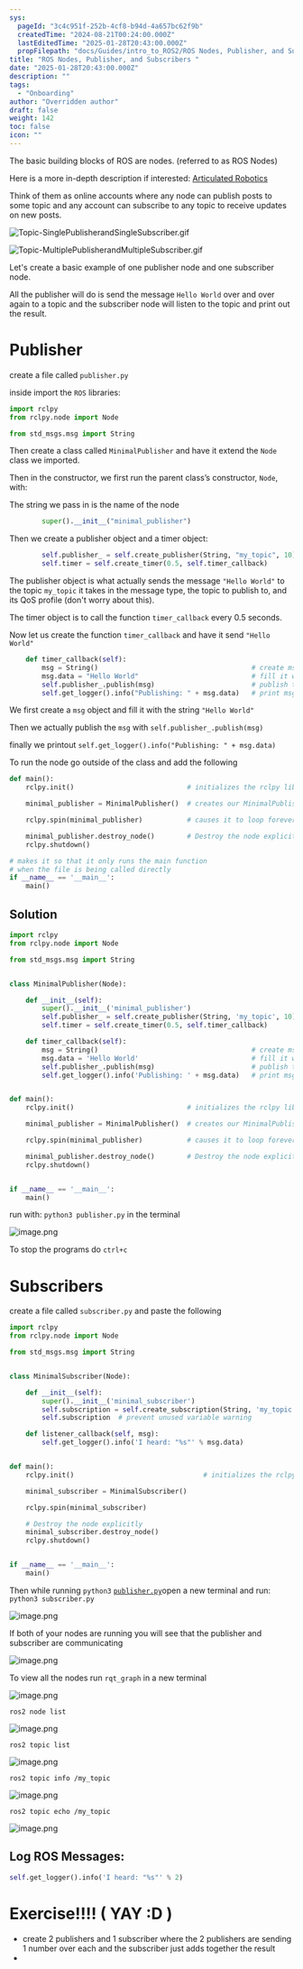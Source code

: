 ```yaml
---
sys:
  pageId: "3c4c951f-252b-4cf8-b94d-4a657bc62f9b"
  createdTime: "2024-08-21T00:24:00.000Z"
  lastEditedTime: "2025-01-28T20:43:00.000Z"
  propFilepath: "docs/Guides/intro_to_ROS2/ROS Nodes, Publisher, and Subscribers .md"
title: "ROS Nodes, Publisher, and Subscribers "
date: "2025-01-28T20:43:00.000Z"
description: ""
tags:
  - "Onboarding"
author: "Overridden author"
draft: false
weight: 142
toc: false
icon: ""
---
```


The basic building blocks of ROS are nodes. (referred to as ROS Nodes)

Here is a more in-depth description if interested: [Articulated Robotics](https://articulatedrobotics.xyz/tutorials/ready-for-ros/ros-overview#2-nodes)

Think of them as online accounts where any node can publish posts to some topic and any account can subscribe to any topic to receive updates on new posts.

![Topic-SinglePublisherandSingleSubscriber.gif](https://docs.ros.org/en/humble/_images/Topic-SinglePublisherandSingleSubscriber.gif)

![Topic-MultiplePublisherandMultipleSubscriber.gif](https://docs.ros.org/en/humble/_images/Topic-MultiplePublisherandMultipleSubscriber.gif)

Let's create a basic example of one publisher node and one subscriber node.

All the publisher will do is send the message `Hello World` over and over again to a topic and the subscriber node will listen to the topic and print out the result.

# Publisher

create a file called `publisher.py` 

inside import the `ROS` libraries:

```python
import rclpy
from rclpy.node import Node

from std_msgs.msg import String
```

Then create a class called `MinimalPublisher` and have it extend the `Node` class we imported.

Then in the constructor, we first run the parent class’s constructor, `Node`, with:

The string we pass in is the name of the node

```python
        super().__init__("minimal_publisher")
```

Then we create a publisher object and a timer object:

```python
        self.publisher_ = self.create_publisher(String, "my_topic", 10)
        self.timer = self.create_timer(0.5, self.timer_callback)
```

The publisher object is what actually sends the message `"Hello World"` to the topic `my_topic` it takes in the message type, the topic to publish to, and its QoS profile (don't worry about this).

The timer object is to call the function `timer_callback` every 0.5 seconds.

Now let us create the function `timer_callback` and have it send `"Hello World"`

```python
    def timer_callback(self):
        msg = String()                                      # create msg object
        msg.data = "Hello World"                            # fill it with data
        self.publisher_.publish(msg)                        # publish the message
        self.get_logger().info("Publishing: " + msg.data)   # print msg
```

We first create a `msg` object and fill it with the string `"Hello World"`

Then we actually publish the `msg` with `self.publisher_.publish(msg)`

finally we printout `self.get_logger().info("Publishing: " + msg.data)`

To run the node go outside of the class and add the following

```python
def main():
    rclpy.init()                            # initializes the rclpy library

    minimal_publisher = MinimalPublisher()  # creates our MinimalPublisher object

    rclpy.spin(minimal_publisher)           # causes it to loop forever

    minimal_publisher.destroy_node()        # Destroy the node explicitly
    rclpy.shutdown()

# makes it so that it only runs the main function
# when the file is being called directly
if __name__ == '__main__': 
    main()
```

## Solution

```python
import rclpy
from rclpy.node import Node

from std_msgs.msg import String


class MinimalPublisher(Node):

    def __init__(self):
        super().__init__('minimal_publisher')
        self.publisher_ = self.create_publisher(String, 'my_topic', 10)
        self.timer = self.create_timer(0.5, self.timer_callback)

    def timer_callback(self):
        msg = String()                                      # create msg object
        msg.data = 'Hello World'                            # fill it with data
        self.publisher_.publish(msg)                        # publish the message
        self.get_logger().info('Publishing: ' + msg.data)   # print msg


def main():
    rclpy.init()                            # initializes the rclpy library

    minimal_publisher = MinimalPublisher()  # creates our MinimalPublisher object

    rclpy.spin(minimal_publisher)           # causes it to loop forever

    minimal_publisher.destroy_node()        # Destroy the node explicitly
    rclpy.shutdown()


if __name__ == '__main__':
    main()
```

run with: `python3 publisher.py` in the terminal

![image.png](https://prod-files-secure.s3.us-west-2.amazonaws.com/d518164a-d88e-44d1-a4ee-3adb3bd8bce0/9214accb-ad5b-44f1-a31c-b3167c59138b/image.png?X-Amz-Algorithm=AWS4-HMAC-SHA256&X-Amz-Content-Sha256=UNSIGNED-PAYLOAD&X-Amz-Credential=ASIAZI2LB466UGSQYGPC%2F20250207%2Fus-west-2%2Fs3%2Faws4_request&X-Amz-Date=20250207T170114Z&X-Amz-Expires=3600&X-Amz-Security-Token=IQoJb3JpZ2luX2VjEGAaCXVzLXdlc3QtMiJHMEUCIQC1RHEnfdRz%2Bz0hcp%2FbXaCAsjdVBsvRmi%2FrzYYKdQjaJwIgZl6cVdmkW0E45%2FiLN9wSoGZx2hXZknB10plYUxlLXecq%2FwMIeRAAGgw2Mzc0MjMxODM4MDUiDMswl58fJ%2BvB5N7PuircA1fzzvUvkET%2Boc4ZvWzw2a903BeWQhETIgAurEr2YoVXYDqRtQeJnCMXE5cbcg5pjP5kKC3heamB6LTuz%2BJfCseq9JDJk4fG846QtZlImJSki9FNokNryTGmDN%2FYZri%2FStMN3IPsHtBOJ%2FjT476JVys23tzbFuDw8M4OochAxBWjy2nxjwjd%2FdLJ6vXHd3AglL3bOZPrhn0BC%2FgGJNwxVif1l2qKscXJF1I4mBLyNy5XwHlF1lx0w2%2FCRFkXbxZ0%2FsGDUm8JdE40IfAgNxXMEM%2BcRWNCoKFJVbvFufRFlsVjZ6eBkuPWbF2X%2BQtsaxGivtODXL27427ZOsE45vkwqrAstP7FiBNjPnO%2BkrpZB2KY873IM7S%2FejIYq7aoQ9m1PhYu6bHEGlbRYP7W%2BWGv%2BznrQrKhCpOLNZBTUFlSTW0aL5vKHndXdzEb1mYuZen0jP%2FeP1FqX51gJQp6AAp9WWiGvOvsu9h7%2B9t9IAUeGH0i%2FabOX4Mdb1%2BsvrbQCExjhv1KqaNPU9a62OMLIlc7GWn2u9zmiuvcHYOVK6YrJq0qo%2BjqFo3UIqzJ4YBq6MG4MWM4a6z7mOVAeRfHvpYn491dZuT1EoobGQ726%2FTdZ0qFUArM8EecT6zlIuoVMLDimL0GOqUBBHId44WZ7T6qe6H24bYxw3BNtrbuQ1oESViEohgOA6OaAvJ6%2FDpEPwrf4Hvl1J3m7oOeWTOM6vgEZHSRmqYpY1Pkdb1sGTI9LHuqnA41UxvZJP3ffQmIuyETjZyH9zl%2Bk9a3uInThCNGbZOO7q2av371pq4qC83ehNN7rAIVXuGo%2Bc9ZNOPu2zaaFPKLVypXoGrjOSCUkDK1CDZ4xri3NZRcTMmm&X-Amz-Signature=870e57982e9d755d108213345d9d57bb5ba64a76ae510a2dbffd6645e52138a8&X-Amz-SignedHeaders=host&x-id=GetObject)

To stop the programs do `ctrl+c`

# Subscribers

create a file called `subscriber.py` and paste the following

```python
import rclpy
from rclpy.node import Node

from std_msgs.msg import String


class MinimalSubscriber(Node):

    def __init__(self):
        super().__init__('minimal_subscriber')
        self.subscription = self.create_subscription(String, 'my_topic', self.listener_callback, 10)
        self.subscription  # prevent unused variable warning

    def listener_callback(self, msg):
        self.get_logger().info('I heard: "%s"' % msg.data)


def main():
    rclpy.init()                                # initializes the rclpy library

    minimal_subscriber = MinimalSubscriber()

    rclpy.spin(minimal_subscriber)

    # Destroy the node explicitly
    minimal_subscriber.destroy_node()
    rclpy.shutdown()


if __name__ == '__main__':
    main()
```

Then while running `python3` [`publisher.py`](http://publisher.py/)open a new terminal and run: `python3 subscriber.py` 

![image.png](https://prod-files-secure.s3.us-west-2.amazonaws.com/d518164a-d88e-44d1-a4ee-3adb3bd8bce0/611fccf2-c738-4dbd-94e9-98f209092866/image.png?X-Amz-Algorithm=AWS4-HMAC-SHA256&X-Amz-Content-Sha256=UNSIGNED-PAYLOAD&X-Amz-Credential=ASIAZI2LB466UGSQYGPC%2F20250207%2Fus-west-2%2Fs3%2Faws4_request&X-Amz-Date=20250207T170114Z&X-Amz-Expires=3600&X-Amz-Security-Token=IQoJb3JpZ2luX2VjEGAaCXVzLXdlc3QtMiJHMEUCIQC1RHEnfdRz%2Bz0hcp%2FbXaCAsjdVBsvRmi%2FrzYYKdQjaJwIgZl6cVdmkW0E45%2FiLN9wSoGZx2hXZknB10plYUxlLXecq%2FwMIeRAAGgw2Mzc0MjMxODM4MDUiDMswl58fJ%2BvB5N7PuircA1fzzvUvkET%2Boc4ZvWzw2a903BeWQhETIgAurEr2YoVXYDqRtQeJnCMXE5cbcg5pjP5kKC3heamB6LTuz%2BJfCseq9JDJk4fG846QtZlImJSki9FNokNryTGmDN%2FYZri%2FStMN3IPsHtBOJ%2FjT476JVys23tzbFuDw8M4OochAxBWjy2nxjwjd%2FdLJ6vXHd3AglL3bOZPrhn0BC%2FgGJNwxVif1l2qKscXJF1I4mBLyNy5XwHlF1lx0w2%2FCRFkXbxZ0%2FsGDUm8JdE40IfAgNxXMEM%2BcRWNCoKFJVbvFufRFlsVjZ6eBkuPWbF2X%2BQtsaxGivtODXL27427ZOsE45vkwqrAstP7FiBNjPnO%2BkrpZB2KY873IM7S%2FejIYq7aoQ9m1PhYu6bHEGlbRYP7W%2BWGv%2BznrQrKhCpOLNZBTUFlSTW0aL5vKHndXdzEb1mYuZen0jP%2FeP1FqX51gJQp6AAp9WWiGvOvsu9h7%2B9t9IAUeGH0i%2FabOX4Mdb1%2BsvrbQCExjhv1KqaNPU9a62OMLIlc7GWn2u9zmiuvcHYOVK6YrJq0qo%2BjqFo3UIqzJ4YBq6MG4MWM4a6z7mOVAeRfHvpYn491dZuT1EoobGQ726%2FTdZ0qFUArM8EecT6zlIuoVMLDimL0GOqUBBHId44WZ7T6qe6H24bYxw3BNtrbuQ1oESViEohgOA6OaAvJ6%2FDpEPwrf4Hvl1J3m7oOeWTOM6vgEZHSRmqYpY1Pkdb1sGTI9LHuqnA41UxvZJP3ffQmIuyETjZyH9zl%2Bk9a3uInThCNGbZOO7q2av371pq4qC83ehNN7rAIVXuGo%2Bc9ZNOPu2zaaFPKLVypXoGrjOSCUkDK1CDZ4xri3NZRcTMmm&X-Amz-Signature=effa6f3ddd970205cdadacd95ca3cf320d17c5622656882b4e27c0b58cf07c43&X-Amz-SignedHeaders=host&x-id=GetObject)

If both of your nodes are running you will see that the publisher and subscriber are communicating

![image.png](https://prod-files-secure.s3.us-west-2.amazonaws.com/d518164a-d88e-44d1-a4ee-3adb3bd8bce0/eea428b5-1cf0-43bb-a30b-81cbaf6c5c78/image.png?X-Amz-Algorithm=AWS4-HMAC-SHA256&X-Amz-Content-Sha256=UNSIGNED-PAYLOAD&X-Amz-Credential=ASIAZI2LB466UGSQYGPC%2F20250207%2Fus-west-2%2Fs3%2Faws4_request&X-Amz-Date=20250207T170114Z&X-Amz-Expires=3600&X-Amz-Security-Token=IQoJb3JpZ2luX2VjEGAaCXVzLXdlc3QtMiJHMEUCIQC1RHEnfdRz%2Bz0hcp%2FbXaCAsjdVBsvRmi%2FrzYYKdQjaJwIgZl6cVdmkW0E45%2FiLN9wSoGZx2hXZknB10plYUxlLXecq%2FwMIeRAAGgw2Mzc0MjMxODM4MDUiDMswl58fJ%2BvB5N7PuircA1fzzvUvkET%2Boc4ZvWzw2a903BeWQhETIgAurEr2YoVXYDqRtQeJnCMXE5cbcg5pjP5kKC3heamB6LTuz%2BJfCseq9JDJk4fG846QtZlImJSki9FNokNryTGmDN%2FYZri%2FStMN3IPsHtBOJ%2FjT476JVys23tzbFuDw8M4OochAxBWjy2nxjwjd%2FdLJ6vXHd3AglL3bOZPrhn0BC%2FgGJNwxVif1l2qKscXJF1I4mBLyNy5XwHlF1lx0w2%2FCRFkXbxZ0%2FsGDUm8JdE40IfAgNxXMEM%2BcRWNCoKFJVbvFufRFlsVjZ6eBkuPWbF2X%2BQtsaxGivtODXL27427ZOsE45vkwqrAstP7FiBNjPnO%2BkrpZB2KY873IM7S%2FejIYq7aoQ9m1PhYu6bHEGlbRYP7W%2BWGv%2BznrQrKhCpOLNZBTUFlSTW0aL5vKHndXdzEb1mYuZen0jP%2FeP1FqX51gJQp6AAp9WWiGvOvsu9h7%2B9t9IAUeGH0i%2FabOX4Mdb1%2BsvrbQCExjhv1KqaNPU9a62OMLIlc7GWn2u9zmiuvcHYOVK6YrJq0qo%2BjqFo3UIqzJ4YBq6MG4MWM4a6z7mOVAeRfHvpYn491dZuT1EoobGQ726%2FTdZ0qFUArM8EecT6zlIuoVMLDimL0GOqUBBHId44WZ7T6qe6H24bYxw3BNtrbuQ1oESViEohgOA6OaAvJ6%2FDpEPwrf4Hvl1J3m7oOeWTOM6vgEZHSRmqYpY1Pkdb1sGTI9LHuqnA41UxvZJP3ffQmIuyETjZyH9zl%2Bk9a3uInThCNGbZOO7q2av371pq4qC83ehNN7rAIVXuGo%2Bc9ZNOPu2zaaFPKLVypXoGrjOSCUkDK1CDZ4xri3NZRcTMmm&X-Amz-Signature=c7a1876cda2f005c95a1e759e78c1ea5869d0932d0d24b923615ab370cf139fb&X-Amz-SignedHeaders=host&x-id=GetObject)

To view all the nodes run `rqt_graph` in a new terminal

![image.png](https://prod-files-secure.s3.us-west-2.amazonaws.com/d518164a-d88e-44d1-a4ee-3adb3bd8bce0/1d98e964-4318-4d62-b5c4-8c8f78368598/image.png?X-Amz-Algorithm=AWS4-HMAC-SHA256&X-Amz-Content-Sha256=UNSIGNED-PAYLOAD&X-Amz-Credential=ASIAZI2LB466UGSQYGPC%2F20250207%2Fus-west-2%2Fs3%2Faws4_request&X-Amz-Date=20250207T170114Z&X-Amz-Expires=3600&X-Amz-Security-Token=IQoJb3JpZ2luX2VjEGAaCXVzLXdlc3QtMiJHMEUCIQC1RHEnfdRz%2Bz0hcp%2FbXaCAsjdVBsvRmi%2FrzYYKdQjaJwIgZl6cVdmkW0E45%2FiLN9wSoGZx2hXZknB10plYUxlLXecq%2FwMIeRAAGgw2Mzc0MjMxODM4MDUiDMswl58fJ%2BvB5N7PuircA1fzzvUvkET%2Boc4ZvWzw2a903BeWQhETIgAurEr2YoVXYDqRtQeJnCMXE5cbcg5pjP5kKC3heamB6LTuz%2BJfCseq9JDJk4fG846QtZlImJSki9FNokNryTGmDN%2FYZri%2FStMN3IPsHtBOJ%2FjT476JVys23tzbFuDw8M4OochAxBWjy2nxjwjd%2FdLJ6vXHd3AglL3bOZPrhn0BC%2FgGJNwxVif1l2qKscXJF1I4mBLyNy5XwHlF1lx0w2%2FCRFkXbxZ0%2FsGDUm8JdE40IfAgNxXMEM%2BcRWNCoKFJVbvFufRFlsVjZ6eBkuPWbF2X%2BQtsaxGivtODXL27427ZOsE45vkwqrAstP7FiBNjPnO%2BkrpZB2KY873IM7S%2FejIYq7aoQ9m1PhYu6bHEGlbRYP7W%2BWGv%2BznrQrKhCpOLNZBTUFlSTW0aL5vKHndXdzEb1mYuZen0jP%2FeP1FqX51gJQp6AAp9WWiGvOvsu9h7%2B9t9IAUeGH0i%2FabOX4Mdb1%2BsvrbQCExjhv1KqaNPU9a62OMLIlc7GWn2u9zmiuvcHYOVK6YrJq0qo%2BjqFo3UIqzJ4YBq6MG4MWM4a6z7mOVAeRfHvpYn491dZuT1EoobGQ726%2FTdZ0qFUArM8EecT6zlIuoVMLDimL0GOqUBBHId44WZ7T6qe6H24bYxw3BNtrbuQ1oESViEohgOA6OaAvJ6%2FDpEPwrf4Hvl1J3m7oOeWTOM6vgEZHSRmqYpY1Pkdb1sGTI9LHuqnA41UxvZJP3ffQmIuyETjZyH9zl%2Bk9a3uInThCNGbZOO7q2av371pq4qC83ehNN7rAIVXuGo%2Bc9ZNOPu2zaaFPKLVypXoGrjOSCUkDK1CDZ4xri3NZRcTMmm&X-Amz-Signature=4e941c8ea5d9c5708d1d89152c2feb8906a1add8734c3c9c729884dbe7a12d63&X-Amz-SignedHeaders=host&x-id=GetObject)

`ros2 node list`

![image.png](https://prod-files-secure.s3.us-west-2.amazonaws.com/d518164a-d88e-44d1-a4ee-3adb3bd8bce0/680ac8cf-e6d9-4164-9ece-5b9a6fccffee/image.png?X-Amz-Algorithm=AWS4-HMAC-SHA256&X-Amz-Content-Sha256=UNSIGNED-PAYLOAD&X-Amz-Credential=ASIAZI2LB466UGSQYGPC%2F20250207%2Fus-west-2%2Fs3%2Faws4_request&X-Amz-Date=20250207T170114Z&X-Amz-Expires=3600&X-Amz-Security-Token=IQoJb3JpZ2luX2VjEGAaCXVzLXdlc3QtMiJHMEUCIQC1RHEnfdRz%2Bz0hcp%2FbXaCAsjdVBsvRmi%2FrzYYKdQjaJwIgZl6cVdmkW0E45%2FiLN9wSoGZx2hXZknB10plYUxlLXecq%2FwMIeRAAGgw2Mzc0MjMxODM4MDUiDMswl58fJ%2BvB5N7PuircA1fzzvUvkET%2Boc4ZvWzw2a903BeWQhETIgAurEr2YoVXYDqRtQeJnCMXE5cbcg5pjP5kKC3heamB6LTuz%2BJfCseq9JDJk4fG846QtZlImJSki9FNokNryTGmDN%2FYZri%2FStMN3IPsHtBOJ%2FjT476JVys23tzbFuDw8M4OochAxBWjy2nxjwjd%2FdLJ6vXHd3AglL3bOZPrhn0BC%2FgGJNwxVif1l2qKscXJF1I4mBLyNy5XwHlF1lx0w2%2FCRFkXbxZ0%2FsGDUm8JdE40IfAgNxXMEM%2BcRWNCoKFJVbvFufRFlsVjZ6eBkuPWbF2X%2BQtsaxGivtODXL27427ZOsE45vkwqrAstP7FiBNjPnO%2BkrpZB2KY873IM7S%2FejIYq7aoQ9m1PhYu6bHEGlbRYP7W%2BWGv%2BznrQrKhCpOLNZBTUFlSTW0aL5vKHndXdzEb1mYuZen0jP%2FeP1FqX51gJQp6AAp9WWiGvOvsu9h7%2B9t9IAUeGH0i%2FabOX4Mdb1%2BsvrbQCExjhv1KqaNPU9a62OMLIlc7GWn2u9zmiuvcHYOVK6YrJq0qo%2BjqFo3UIqzJ4YBq6MG4MWM4a6z7mOVAeRfHvpYn491dZuT1EoobGQ726%2FTdZ0qFUArM8EecT6zlIuoVMLDimL0GOqUBBHId44WZ7T6qe6H24bYxw3BNtrbuQ1oESViEohgOA6OaAvJ6%2FDpEPwrf4Hvl1J3m7oOeWTOM6vgEZHSRmqYpY1Pkdb1sGTI9LHuqnA41UxvZJP3ffQmIuyETjZyH9zl%2Bk9a3uInThCNGbZOO7q2av371pq4qC83ehNN7rAIVXuGo%2Bc9ZNOPu2zaaFPKLVypXoGrjOSCUkDK1CDZ4xri3NZRcTMmm&X-Amz-Signature=9a2b1af52fc177b82dc703dbf8fe877b202371173ac5e7d1afe191c55a3d09af&X-Amz-SignedHeaders=host&x-id=GetObject)

`ros2 topic list`

![image.png](https://prod-files-secure.s3.us-west-2.amazonaws.com/d518164a-d88e-44d1-a4ee-3adb3bd8bce0/eee2ebe1-27ef-4a4a-96fb-2ca54126fb29/image.png?X-Amz-Algorithm=AWS4-HMAC-SHA256&X-Amz-Content-Sha256=UNSIGNED-PAYLOAD&X-Amz-Credential=ASIAZI2LB466UGSQYGPC%2F20250207%2Fus-west-2%2Fs3%2Faws4_request&X-Amz-Date=20250207T170114Z&X-Amz-Expires=3600&X-Amz-Security-Token=IQoJb3JpZ2luX2VjEGAaCXVzLXdlc3QtMiJHMEUCIQC1RHEnfdRz%2Bz0hcp%2FbXaCAsjdVBsvRmi%2FrzYYKdQjaJwIgZl6cVdmkW0E45%2FiLN9wSoGZx2hXZknB10plYUxlLXecq%2FwMIeRAAGgw2Mzc0MjMxODM4MDUiDMswl58fJ%2BvB5N7PuircA1fzzvUvkET%2Boc4ZvWzw2a903BeWQhETIgAurEr2YoVXYDqRtQeJnCMXE5cbcg5pjP5kKC3heamB6LTuz%2BJfCseq9JDJk4fG846QtZlImJSki9FNokNryTGmDN%2FYZri%2FStMN3IPsHtBOJ%2FjT476JVys23tzbFuDw8M4OochAxBWjy2nxjwjd%2FdLJ6vXHd3AglL3bOZPrhn0BC%2FgGJNwxVif1l2qKscXJF1I4mBLyNy5XwHlF1lx0w2%2FCRFkXbxZ0%2FsGDUm8JdE40IfAgNxXMEM%2BcRWNCoKFJVbvFufRFlsVjZ6eBkuPWbF2X%2BQtsaxGivtODXL27427ZOsE45vkwqrAstP7FiBNjPnO%2BkrpZB2KY873IM7S%2FejIYq7aoQ9m1PhYu6bHEGlbRYP7W%2BWGv%2BznrQrKhCpOLNZBTUFlSTW0aL5vKHndXdzEb1mYuZen0jP%2FeP1FqX51gJQp6AAp9WWiGvOvsu9h7%2B9t9IAUeGH0i%2FabOX4Mdb1%2BsvrbQCExjhv1KqaNPU9a62OMLIlc7GWn2u9zmiuvcHYOVK6YrJq0qo%2BjqFo3UIqzJ4YBq6MG4MWM4a6z7mOVAeRfHvpYn491dZuT1EoobGQ726%2FTdZ0qFUArM8EecT6zlIuoVMLDimL0GOqUBBHId44WZ7T6qe6H24bYxw3BNtrbuQ1oESViEohgOA6OaAvJ6%2FDpEPwrf4Hvl1J3m7oOeWTOM6vgEZHSRmqYpY1Pkdb1sGTI9LHuqnA41UxvZJP3ffQmIuyETjZyH9zl%2Bk9a3uInThCNGbZOO7q2av371pq4qC83ehNN7rAIVXuGo%2Bc9ZNOPu2zaaFPKLVypXoGrjOSCUkDK1CDZ4xri3NZRcTMmm&X-Amz-Signature=de1a019eecc574b0e9f363af0df6d97d1500104e1d2fbbe3adf5650f918b5966&X-Amz-SignedHeaders=host&x-id=GetObject)

`ros2 topic info /my_topic`

![image.png](https://prod-files-secure.s3.us-west-2.amazonaws.com/d518164a-d88e-44d1-a4ee-3adb3bd8bce0/6288ef12-cb9e-406f-b9eb-65feed3a9011/image.png?X-Amz-Algorithm=AWS4-HMAC-SHA256&X-Amz-Content-Sha256=UNSIGNED-PAYLOAD&X-Amz-Credential=ASIAZI2LB466UGSQYGPC%2F20250207%2Fus-west-2%2Fs3%2Faws4_request&X-Amz-Date=20250207T170114Z&X-Amz-Expires=3600&X-Amz-Security-Token=IQoJb3JpZ2luX2VjEGAaCXVzLXdlc3QtMiJHMEUCIQC1RHEnfdRz%2Bz0hcp%2FbXaCAsjdVBsvRmi%2FrzYYKdQjaJwIgZl6cVdmkW0E45%2FiLN9wSoGZx2hXZknB10plYUxlLXecq%2FwMIeRAAGgw2Mzc0MjMxODM4MDUiDMswl58fJ%2BvB5N7PuircA1fzzvUvkET%2Boc4ZvWzw2a903BeWQhETIgAurEr2YoVXYDqRtQeJnCMXE5cbcg5pjP5kKC3heamB6LTuz%2BJfCseq9JDJk4fG846QtZlImJSki9FNokNryTGmDN%2FYZri%2FStMN3IPsHtBOJ%2FjT476JVys23tzbFuDw8M4OochAxBWjy2nxjwjd%2FdLJ6vXHd3AglL3bOZPrhn0BC%2FgGJNwxVif1l2qKscXJF1I4mBLyNy5XwHlF1lx0w2%2FCRFkXbxZ0%2FsGDUm8JdE40IfAgNxXMEM%2BcRWNCoKFJVbvFufRFlsVjZ6eBkuPWbF2X%2BQtsaxGivtODXL27427ZOsE45vkwqrAstP7FiBNjPnO%2BkrpZB2KY873IM7S%2FejIYq7aoQ9m1PhYu6bHEGlbRYP7W%2BWGv%2BznrQrKhCpOLNZBTUFlSTW0aL5vKHndXdzEb1mYuZen0jP%2FeP1FqX51gJQp6AAp9WWiGvOvsu9h7%2B9t9IAUeGH0i%2FabOX4Mdb1%2BsvrbQCExjhv1KqaNPU9a62OMLIlc7GWn2u9zmiuvcHYOVK6YrJq0qo%2BjqFo3UIqzJ4YBq6MG4MWM4a6z7mOVAeRfHvpYn491dZuT1EoobGQ726%2FTdZ0qFUArM8EecT6zlIuoVMLDimL0GOqUBBHId44WZ7T6qe6H24bYxw3BNtrbuQ1oESViEohgOA6OaAvJ6%2FDpEPwrf4Hvl1J3m7oOeWTOM6vgEZHSRmqYpY1Pkdb1sGTI9LHuqnA41UxvZJP3ffQmIuyETjZyH9zl%2Bk9a3uInThCNGbZOO7q2av371pq4qC83ehNN7rAIVXuGo%2Bc9ZNOPu2zaaFPKLVypXoGrjOSCUkDK1CDZ4xri3NZRcTMmm&X-Amz-Signature=635940a1a168bfce432fe46cea71081a368d37f0b8accbe29cb4b8bfc77b2d5d&X-Amz-SignedHeaders=host&x-id=GetObject)

`ros2 topic echo /my_topic`

![image.png](https://prod-files-secure.s3.us-west-2.amazonaws.com/d518164a-d88e-44d1-a4ee-3adb3bd8bce0/0a6fcb4d-422d-4a6c-a803-749ef4adf2c6/image.png?X-Amz-Algorithm=AWS4-HMAC-SHA256&X-Amz-Content-Sha256=UNSIGNED-PAYLOAD&X-Amz-Credential=ASIAZI2LB466UGSQYGPC%2F20250207%2Fus-west-2%2Fs3%2Faws4_request&X-Amz-Date=20250207T170114Z&X-Amz-Expires=3600&X-Amz-Security-Token=IQoJb3JpZ2luX2VjEGAaCXVzLXdlc3QtMiJHMEUCIQC1RHEnfdRz%2Bz0hcp%2FbXaCAsjdVBsvRmi%2FrzYYKdQjaJwIgZl6cVdmkW0E45%2FiLN9wSoGZx2hXZknB10plYUxlLXecq%2FwMIeRAAGgw2Mzc0MjMxODM4MDUiDMswl58fJ%2BvB5N7PuircA1fzzvUvkET%2Boc4ZvWzw2a903BeWQhETIgAurEr2YoVXYDqRtQeJnCMXE5cbcg5pjP5kKC3heamB6LTuz%2BJfCseq9JDJk4fG846QtZlImJSki9FNokNryTGmDN%2FYZri%2FStMN3IPsHtBOJ%2FjT476JVys23tzbFuDw8M4OochAxBWjy2nxjwjd%2FdLJ6vXHd3AglL3bOZPrhn0BC%2FgGJNwxVif1l2qKscXJF1I4mBLyNy5XwHlF1lx0w2%2FCRFkXbxZ0%2FsGDUm8JdE40IfAgNxXMEM%2BcRWNCoKFJVbvFufRFlsVjZ6eBkuPWbF2X%2BQtsaxGivtODXL27427ZOsE45vkwqrAstP7FiBNjPnO%2BkrpZB2KY873IM7S%2FejIYq7aoQ9m1PhYu6bHEGlbRYP7W%2BWGv%2BznrQrKhCpOLNZBTUFlSTW0aL5vKHndXdzEb1mYuZen0jP%2FeP1FqX51gJQp6AAp9WWiGvOvsu9h7%2B9t9IAUeGH0i%2FabOX4Mdb1%2BsvrbQCExjhv1KqaNPU9a62OMLIlc7GWn2u9zmiuvcHYOVK6YrJq0qo%2BjqFo3UIqzJ4YBq6MG4MWM4a6z7mOVAeRfHvpYn491dZuT1EoobGQ726%2FTdZ0qFUArM8EecT6zlIuoVMLDimL0GOqUBBHId44WZ7T6qe6H24bYxw3BNtrbuQ1oESViEohgOA6OaAvJ6%2FDpEPwrf4Hvl1J3m7oOeWTOM6vgEZHSRmqYpY1Pkdb1sGTI9LHuqnA41UxvZJP3ffQmIuyETjZyH9zl%2Bk9a3uInThCNGbZOO7q2av371pq4qC83ehNN7rAIVXuGo%2Bc9ZNOPu2zaaFPKLVypXoGrjOSCUkDK1CDZ4xri3NZRcTMmm&X-Amz-Signature=9774aa23ace949ec489ca2f509e245a259de2eef9ecb3ff639e4faa9050fc285&X-Amz-SignedHeaders=host&x-id=GetObject)

## Log ROS Messages:

```python
self.get_logger().info('I heard: "%s"' % 2)
```

# Exercise!!!! ( YAY :D )

- create 2 publishers and 1 subscriber where the 2 publishers are sending 1 number over each and the subscriber just adds together the result
- 
